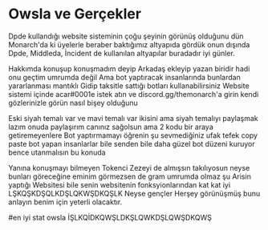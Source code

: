 # Owsla ve Gerçekler
Dpde kullandığı website sisteminin çoğu şeyinin görünüş olduğunu dün Monarch'da ki üyelerle beraber baktığımız altyapıda gördük onun dışında Dpde, Middleda, İncident de kullanılan altyapılar buradadır iyi günler.

Hakkımda konuşup konuşmadım deyip Arkadaş ekleyip yazan biridir hadi onu geçtim umrumda değil
Ama bot yaptıracak insanlarında bunlardan yararlanması mantıklı Gidip taksitle sattığı botları kullanabilirsiniz
Website sistemi içinde acar#0001e istek atın ve discord.gg/themonarch'a girin kendi gözlerinizle görün nasıl bişey olduğunu

Eski siyah temalı var ve mavi temalı var ikisini ama siyah temalıyı paylaşmak lazım onuda paylaşırım canınız sağolsun ama 2 kodu bir araya
getiremeyenlere Bot yaptırmamayı öğrenin şu sevmediğiniz ufak tefek copy paste bot yapan insanlarlar bile senden bile daha güzel bot düzeni kuruyor bence utanmalısın bu konuda

Yanına konuşmayı bilmeyen Tokenci Zezeyi de almışsın takılıyosun neyse bunları göreceğine eminim görmezsen de gram umrumda olmaz şu Arisin yaptığı Websitesi bile senin websitenin fonksyionlarından kat kat iyi LŞKQŞKDŞQLKDŞLQKWŞDKQŞLK
Neyse gençler Herşey görünüşmüş bunu anlayın benim için yeterli olacaktır.

#en iyi stat owsla İŞLKQİDKQWŞLDKŞLQWKDŞLQWŞDKQWŞ
